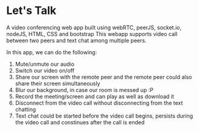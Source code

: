 # Let's Talk
A video conferencing web app built using webRTC, peerJS, socket.io, nodeJS, HTML, CSS and bootstrap
This webapp supports video call between two peers and text chat among multiple peers.

In this app, we can do the following:
1. Mute/unmute our audio
2. Switch our video on/off
3. Share our screen with the remote peer and the remote peer could also share their screen simultaneously
4. Blur our background, in case our room is messed up :P
5. Record the meeting/screen and can play as well as download it
6. Disconnect from the video call without disconnecting from the text chatting
7. Text chat could be started before the video call begins, persists during the video call and constinues after the call is ended
